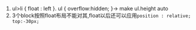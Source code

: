 1. ul>li { float : left }. ul { overflow:hidden; }-> make ul.height auto
2. 3个block按照float布局不能对其,float以后还可以应用`position : relative; top:-30px;`
